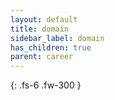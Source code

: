 ```yaml
---
layout: default
title: domain
sidebar_label: domain
has_children: true
parent: career
---
```


{: .fs-6 .fw-300 }
